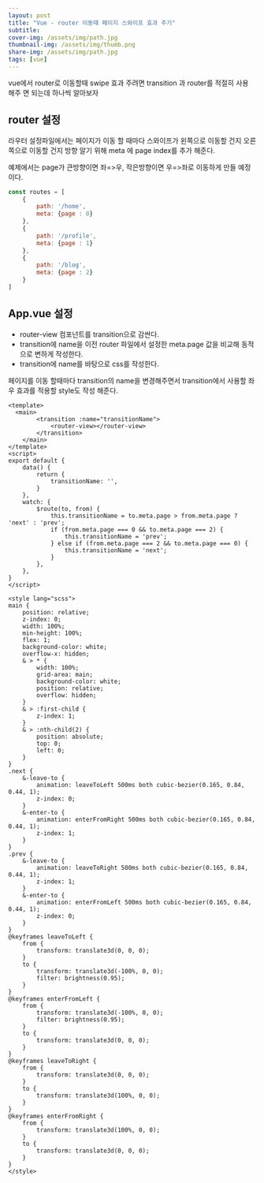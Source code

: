 ```yaml
---
layout: post
title: "Vue - router 이동때 페이지 스와이프 효과 주기"
subtitle:
cover-img: /assets/img/path.jpg
thumbnail-img: /assets/img/thumb.png
share-img: /assets/img/path.jpg
tags: [vue]
---
```

vue에서 router로 이동할때 swipe 효과 주려면 transition 과 router를 적절히 사용 해주 면 되는데 하나씩 알아보자
<!--more-->
## router 설정
라우터 설정파일에서는 페이지가 이동 할 때마다 스와이프가 왼쪽으로 이동할 건지 오른쪽으로 이동할 건지 방향 알기 위해 meta 에 page index를 추가 해준다.

예제에서는 page가 큰방향이면 좌=>우, 작은방향이면 우=>좌로 이동하게 만들 예정이다.

```js
const routes = [
    {
        path: '/home',
        meta: {page : 0}
    },
    {
        path: '/profile',
        meta: {page : 1}
    },
    {
        path: '/blog',
        meta: {page : 2}
    }
]
```

## App.vue 설정
* router-view 컴포넌트를 transition으로 감싼다.
* transition에 name을 이전 router 파일에서 설정한 meta.page 값을 비교해 동적으로 변하게 작성한다.
* transition에 name를 바탕으로 css를 작성한다.

페이지를 이동 할때마다 transition의 name을 변경해주면서 transition에서 사용할 좌우 효과를 적용할 style도 작성 해준다.

```vue
<template>
  <main>
        <transition :name="transitionName">
            <router-view></router-view>
        </transition>
    </main>
</template>
<script>
export default {
    data() {
        return {
            transitionName: '',
        }
    },
    watch: {
        $route(to, from) {
            this.transitionName = to.meta.page > from.meta.page ? 'next' : 'prev';
            if (from.meta.page === 0 && to.meta.page === 2) {
                this.transitionName = 'prev';
            } else if (from.meta.page === 2 && to.meta.page === 0) {
                this.transitionName = 'next';
            }
        },
    },
}
</script>

<style lang="scss">
main {
    position: relative;
    z-index: 0;
    width: 100%;
    min-height: 100%;
    flex: 1;
    background-color: white;
    overflow-x: hidden;
    & > * {
        width: 100%;
        grid-area: main;
        background-color: white;
        position: relative;
        overflow: hidden;
    }
    & > :first-child {
        z-index: 1;
    }
    & > :nth-child(2) {
        position: absolute;
        top: 0;
        left: 0;
    }
}
.next {
    &-leave-to {
        animation: leaveToLeft 500ms both cubic-bezier(0.165, 0.84, 0.44, 1);
        z-index: 0;
    }
    &-enter-to {
        animation: enterFromRight 500ms both cubic-bezier(0.165, 0.84, 0.44, 1);
        z-index: 1;
    }
}
.prev {
    &-leave-to {
        animation: leaveToRight 500ms both cubic-bezier(0.165, 0.84, 0.44, 1);
        z-index: 1;
    }
    &-enter-to {
        animation: enterFromLeft 500ms both cubic-bezier(0.165, 0.84, 0.44, 1);
        z-index: 0;
    }
}
@keyframes leaveToLeft {
    from {
        transform: translate3d(0, 0, 0);
    }
    to {
        transform: translate3d(-100%, 0, 0);
        filter: brightness(0.95);
    }
}
@keyframes enterFromLeft {
    from {
        transform: translate3d(-100%, 0, 0);
        filter: brightness(0.95);
    }
    to {
        transform: translate3d(0, 0, 0);
    }
}
@keyframes leaveToRight {
    from {
        transform: translate3d(0, 0, 0);
    }
    to {
        transform: translate3d(100%, 0, 0);
    }
}
@keyframes enterFromRight {
    from {
        transform: translate3d(100%, 0, 0);
    }
    to {
        transform: translate3d(0, 0, 0);
    }
}
</style>
```